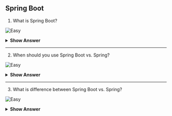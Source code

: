 ## Spring Boot

1. What is Spring Boot?

![Easy](https://github.com/revaturelabs/interviewquestions/blob/dev/ComplexityTags/simple%20(2).svg)
<details>
    <summary><b> Show Answer </b></summary> 
<blockquote>

Spring Boot is basically an extension of the Spring framework, it allows us to build a stand-alone application based on the jar dependencies you have enabled, with less or nearly zero configuration. 

**Explanation**<br> It takes an opinionated ‘starter' dependencies to simplify the build and application configuration, which paves the way for a faster and more efficient development ecosystem. Mostly with Spring Boot, we just need to notify Spring how many plugins we want to use, and we’ll get a quick setup for them. We can use the spring initializer to pull our application into all the dependencies we need, thereby reducing our development time. Spring Boot assists in faster development as it has a lot of starter projects that help you get moving very quickly. Many non-functional features are also included, such as embedded servers, some metrics, health checks, safety, etc. In short, with minimal invasion of code, it makes Spring-based application creation simpler. It comes with the starter definition in the pom.xml file that takes care of installing the JAR dependencies depending on the Spring Boot Requirement. All in all, Spring Boot is a project initializer based on Spring. It prevents you from writing long code with features such as auto-configuration and lets you avoid excessive configuration.
</blockqoute> 
</details>

---

2. When should you use Spring Boot vs. Spring?

![Easy](https://github.com/revaturelabs/interviewquestions/blob/dev/ComplexityTags/simple%20(2).svg)
<details>
    <summary><b> Show Answer </b></summary> 
<blockquote>
  
It is better to use Spring Boot if we want to develop a simple Spring-based application or RESTful services.
</blockqoute> 
</details>

---

3. What is difference between Spring Boot vs. Spring?

![Easy](https://github.com/revaturelabs/interviewquestions/blob/dev/ComplexityTags/simple%20(2).svg)
<details>
    <summary><b> Show Answer </b></summary> 
<blockquote>

|     Spring   Boot                                                                                                                                                          |     Spring                                                                                       |
|----------------------------------------------------------------------------------------------------------------------------------------------------------------------------|--------------------------------------------------------------------------------------------------|
|     Autoconfiguration is the primary feature of Spring   Boot                                                                                                              |     Dependency Injection is the primary feature of   Spring                                      |
|     Spring Boot Framework is widely used to develop REST   APIs.                                                                                                           |     Spring Framework is a widely used for building Java   SE, Java EE applications.              |
|     It aims to shorten the code length and   provide the easiest way to develop Web Applications.                                                                          |     It aims to simplify Java EE development that makes   developers more productive.             |
|     The primary feature of Spring Boot is   Autoconfiguration. It automatically configures the classes based on the   requirement.                                         |     The primary feature of the Spring Framework is dependency   injection.                       |
|     It helps to create a stand-alone application with   less configuration.                                                                                                |     It helps to make things simpler by allowing us to   develop loosely coupled applications.    |
|     It reduces boilerplate code.                                                                                                                                           |     For smaller tasks, developers need to write a   boilerplate code                             |
|     Spring Boot offers embedded server such as Jetty and   Tomcat, etc.                                                                                                    |     To test the Spring MVC project, we need to set up   the sever explicitly.                    |
|     Spring Boot comes with the concept of starter in   pom.xml file that internally takes care of downloading the dependencies JARs   based on Spring Boot Requirement.    |     Developers manually define dependencies for the   Spring project in pom.xml.                 |
|     There is no requirement for a deployment descriptor i.e.,   web.xml file.                                                                                              |     For Spring MVC applications a deployment descriptor   is required.                           |
  
  ![image](https://user-images.githubusercontent.com/99252558/185605265-237355ae-7024-43ca-8ee6-6817570c79fd.png)
